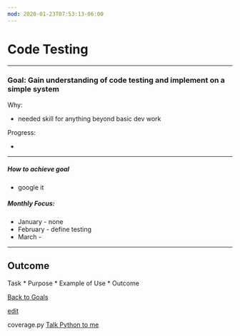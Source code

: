 ```yaml
---
mod: 2020-01-23T07:53:13-06:00
---
```


# Code Testing

---


### Goal: Gain understanding of code testing and implement on a simple system

Why:
 
* needed skill for anything beyond basic dev work  

Progress:

* 

----------

##### How to achieve goal 

*  google it

##### Monthly Focus:

* January - none
* February - define testing
* March - 

---

## Outcome 

Task * Purpose * Example of Use * Outcome

[Back to Goals](https://ch3ck3rs.github.io/Goals/Yearly-Goals/2020Goals/2020-Goals_index.html)

[edit](https://github.com/ch3ck3rs/Goals/blob/gh-pages/Yearly-Goals/2020Goals/Personal/Code-Test.md)


coverage.py [Talk Python to me](https://pca.st/pbytes)
